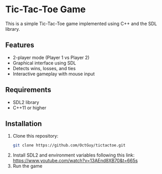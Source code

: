 # Tic-Tac-Toe Game

This is a simple Tic-Tac-Toe game implemented using C++ and the SDL library.

## Features
- 2-player mode (Player 1 vs Player 2)
- Graphical interface using SDL
- Detects wins, losses, and ties
- Interactive gameplay with mouse input

## Requirements
- SDL2 library
- C++11 or higher

## Installation
1. Clone this repository:
   ```bash
   git clone https://github.com/OctGuy/tictactoe.git
2. Install SDL2 and environment variables following this link: https://www.youtube.com/watch?v=13AEnd8XB70&t=665s
3. Run the game

